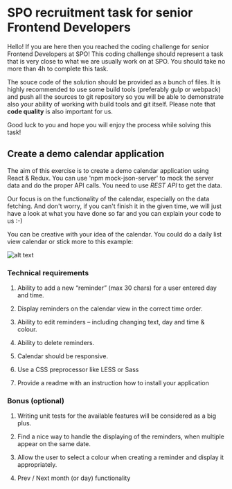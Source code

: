 # SPO recruitment task for senior Frontend Developers

Hello! If you are here then you reached the coding challenge for senior Frontend Developers at SPO! 
This coding challenge should represent a task that is very close to what we are usually work on at SPO.
You should take no more than 4h to complete this task.

The souce code of the solution should be provided as a bunch of files. It is highly recommended to use some build tools (preferably gulp or webpack) and push all the sources to git repository so you will be able to demonstrate also your ability of working with build tools and git itself. Please note that **code quality** is also important for us.

Good luck to you and hope you will enjoy the process while solving this task!


## Create a demo calendar application

The aim of this exercise is to create a demo calendar application using React & Redux. You can use 'npm mock-json-server' to mock the server data and do the proper API calls. You need to use *REST API* to get the data.

Our focus is on the functionality of the calendar, especially on the data fetching. And don't worry, if you can't finish it in the given time, we will just have a look at what you have done so far and you can explain your code to us :-)

You can be creative with your idea of the calendar. You could do a daily list view calendar or stick more to this example:

![alt text](https://github.com/gevorgmakaryan/spo-sr-dev-test/blob/master/Screen-Shot-2018-07-25-at-14.21.00-768x549.png)


### Technical requirements

1. Ability to add a new “reminder” (max 30 chars) for a user entered day and time.

2. Display reminders on the calendar view in the correct time order.

3. Ability to edit reminders – including changing text, day and time & colour.

4. Ability to delete reminders.

5. Calendar should be responsive.

6. Use a CSS preprocessor like LESS or Sass

7. Provide a readme with an instruction how to install your application


### Bonus (optional)

1. Writing unit tests for the available features will be considered as a big plus.

2. Find a nice way to handle the displaying of the reminders, when multiple appear on the same date.

3. Allow the user to select a colour when creating a reminder and display it appropriately.

4. Prev / Next month (or day) functionality

